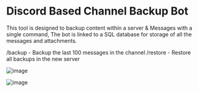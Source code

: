 # Discord Based Channel Backup Bot

This tool is designed to backup content within a server & Messages with a single command, The bot is linked to a SQL database for storage of all the messages and attachments.

/backup - Backup the last 100 messages in the channel
/restore - Restore all backups in the new server

![image](https://github.com/user-attachments/assets/ffab1cd8-5845-4aa0-ab7f-8cb927a80aa0)

![image](https://github.com/user-attachments/assets/b8365f09-e19d-441a-9958-bed8eaf016eb)

